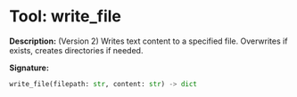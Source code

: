 # Tool: write_file

**Description:**
(Version 2) Writes text content to a specified file. Overwrites if exists, creates directories if needed.

**Signature:**
```python
write_file(filepath: str, content: str) -> dict
```
